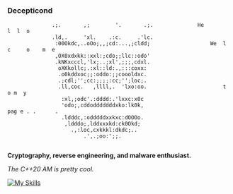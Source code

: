 ### Decepticond
```
              .;.       ,;        '.       .;.              He         l  l  o  
              .ld,.     'xl.    .:c.     .'lc.            
               :00Okdc,..oOo;,,;cd:...,;cldd;                   We  l    c     o    m  e
               ,OX0xdxkk::xxl:;cdo;;llc::odo'               
               .kNKxcccl,'lx;..;xl',;;;,cdxl.               
                oXKkollc;.:xl::ld:.,:::coxx:                
                .o0kddxoc;;:oddo:;;coooldxc.                
                .;cdl;'';cc:;;;;:cc;'';loc;.                
                .ll,coc.   ,llll,.  'lxo:oo.                        t o m  y    
                 :xl,;odc'.:dddd:.'lxxc:x0c                 
                 'odo;,cddodddddddxko:lk0k,                                     pag e . .      . 
                 .ldddc,:odddddxxkxc:dOOOo.                 
                  ,ldddo;,lddxxxkd:ck0Okd;                  
                    .,:loc,cxkkkl:dkdc;..                   
                        .',.;oo:';;.                     
                
```

**Cryptography, reverse engineering, and malware enthusiast.** 


*The C++20 AM is pretty cool.*

[![My Skills](https://skillicons.dev/icons?i=rust,c,powershell,arch,apple,html,css,wasm,arduino,aws,bash,blender,debian,discord,elixir,flask,github,kali,linux,mastodon,mysql,nginx,nix,nodejs,ocaml,php,py,react,replit,robloxstudio,ubuntu,vim,vscode,windows)](https://skillicons.dev)
<!--
**Lazaurus/Lazaurus** is a ✨ _special_ ✨ repository because its `README.md` (this file) appears on your GitHub profile.

Here are some ideas to get you started:
[![My Skills](https://skillicons.dev/icons?i=js,html,css,wasm)](https://skillicons.dev)

- 🔭 I’m currently working on ...
- 🌱 I’m currently learning ...
- 👯 I’m looking to collaborate on ...
- 🤔 I’m looking for help with ...
- 💬 Ask me about ...
- 📫 How to reach me: ...
- 😄 Pronouns: ...
- ⚡ Fun fact: ...
-->
